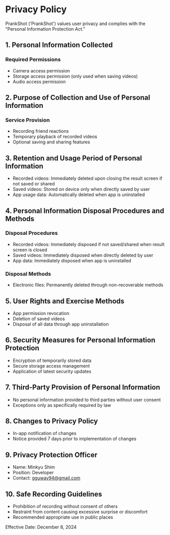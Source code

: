 # Privacy Policy
PrankShot ('PrankShot') values user privacy and complies with the "Personal Information Protection Act."

## 1. Personal Information Collected
### Required Permissions
- Camera access permission
- Storage access permission (only used when saving videos)
- Audio access permission

## 2. Purpose of Collection and Use of Personal Information
### Service Provision
- Recording friend reactions
- Temporary playback of recorded videos
- Optional saving and sharing features

## 3. Retention and Usage Period of Personal Information
- Recorded videos: Immediately deleted upon closing the result screen if not saved or shared
- Saved videos: Stored on device only when directly saved by user
- App usage data: Automatically deleted when app is uninstalled

## 4. Personal Information Disposal Procedures and Methods
### Disposal Procedures
- Recorded videos: Immediately disposed if not saved/shared when result screen is closed
- Saved videos: Immediately disposed when directly deleted by user
- App data: Immediately disposed when app is uninstalled
### Disposal Methods
- Electronic files: Permanently deleted through non-recoverable methods

## 5. User Rights and Exercise Methods
- App permission revocation
- Deletion of saved videos
- Disposal of all data through app uninstallation

## 6. Security Measures for Personal Information Protection
- Encryption of temporarily stored data
- Secure storage access management
- Application of latest security updates

## 7. Third-Party Provision of Personal Information
- No personal information provided to third parties without user consent
- Exceptions only as specifically required by law

## 8. Changes to Privacy Policy
- In-app notification of changes
- Notice provided 7 days prior to implementation of changes

## 9. Privacy Protection Officer
- Name: Minkyu Shim
- Position: Developer
- Contact: gguway94@gmail.com

## 10. Safe Recording Guidelines
- Prohibition of recording without consent of others
- Restraint from content causing excessive surprise or discomfort
- Recommended appropriate use in public places

Effective Date: December 8, 2024
